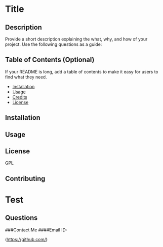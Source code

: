 # Title
   
   
## Description
Provide a short description explaining the what, why, and how of your project. Use the following questions as a guide:

 



## Table of Contents (Optional)
If your README is long, add a table of contents to make it easy for users to find what they need.

- [Installation](##installation)
- [Usage](##Usage)
- [Credits](##credits)
- [License](##license)

## Installation
 


## Usage 
 


## License 

GPL

## Contributing
 


# Test
 


## Questions
###Contact Me
####Email ID:  


 (https://github.com/)